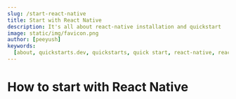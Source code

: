 ```yaml
---
slug: /start-react-native
title: Start with React Native
description: It's all about react-native installation and quickstart
image: static/img/favicon.png
author: [peeyush]
keywords:
  [about, quickstarts.dev, quickstarts, quick start, react-native, react-js, html, css]
---
```


# How to start with React Native